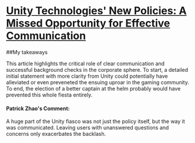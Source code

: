 # [Unity Technologies' New Policies: A Missed Opportunity for Effective Communication](https://www.bloomberg.com/news/newsletters/2023-09-15/unity-technologies-rolls-out-new-fees-destroys-its-goodwill-with-developers)

##My takeaways

This article highlights the critical role of clear communication and successful background checks in the corporate sphere. To start, a detailed initial statement with more clarity from Unity could potentially have alleviated or even preveneted the ensuing uproar in the gaming community. To end, the election of a better captain at the helm probably would have prevented this whole fiesta entirely. 

#### Patrick Zhao's Comment: 
A huge part of the Unity fiasco was not just the policy itself, but the way it was communicated. Leaving users with unanswered questions and concerns only exacerbates the backlash.